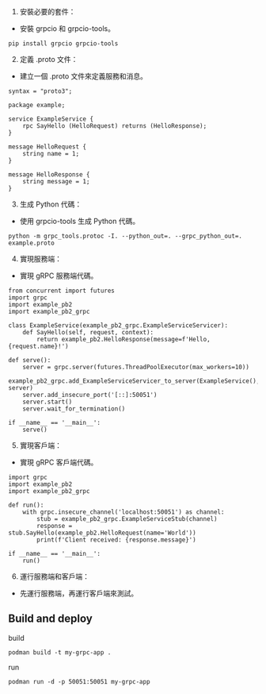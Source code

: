 1. 安裝必要的套件：
- 安裝 grpcio 和 grpcio-tools。

```shell
pip install grpcio grpcio-tools
```

2. 定義 .proto 文件：
- 建立一個 .proto 文件來定義服務和消息。

```
syntax = "proto3";

package example;

service ExampleService {
    rpc SayHello (HelloRequest) returns (HelloResponse);
}

message HelloRequest {
    string name = 1;
}

message HelloResponse {
    string message = 1;
}
```

3. 生成 Python 代碼：
- 使用 grpcio-tools 生成 Python 代碼。
```
python -m grpc_tools.protoc -I. --python_out=. --grpc_python_out=. example.proto
```

4. 實現服務端：
- 實現 gRPC 服務端代碼。
```
from concurrent import futures
import grpc
import example_pb2
import example_pb2_grpc

class ExampleService(example_pb2_grpc.ExampleServiceServicer):
    def SayHello(self, request, context):
        return example_pb2.HelloResponse(message=f'Hello, {request.name}!')

def serve():
    server = grpc.server(futures.ThreadPoolExecutor(max_workers=10))
    example_pb2_grpc.add_ExampleServiceServicer_to_server(ExampleService(), server)
    server.add_insecure_port('[::]:50051')
    server.start()
    server.wait_for_termination()

if __name__ == '__main__':
    serve()
```

5. 實現客戶端：
- 實現 gRPC 客戶端代碼。

```
import grpc
import example_pb2
import example_pb2_grpc

def run():
    with grpc.insecure_channel('localhost:50051') as channel:
        stub = example_pb2_grpc.ExampleServiceStub(channel)
        response = stub.SayHello(example_pb2.HelloRequest(name='World'))
        print(f'Client received: {response.message}')

if __name__ == '__main__':
    run()
```

6. 運行服務端和客戶端：
- 先運行服務端，再運行客戶端來測試。



## Build and deploy
build
```
podman build -t my-grpc-app .
```

run
```
podman run -d -p 50051:50051 my-grpc-app
```